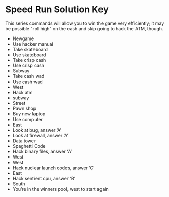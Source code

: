 # Speed Run Solution Key 
This series commands will allow you to win the game very efficiently; it may be possible "roll high" on the cash and skip going to hack the ATM, though.

* Newgame
* Use hacker manual
* Take skateboard
* Use skateboard
* Take crisp cash
* Use crisp cash
* Subway
* Take cash wad
* Use cash wad
* West
* Hack atm
* subway
* Street
* Pawn shop
* Buy new laptop
* Use computer
* East
* Look at bug, answer ‘A’
* Look at firewall, answer ‘A’
* Data tower
* Spaghetti Code
* Hack binary files, answer ‘A’
* West
* West
* Hack nuclear launch codes, answer ‘C’
* East
* Hack sentient cpu, answer ‘B’
* South
* You’re in the winners pool, west to start again
